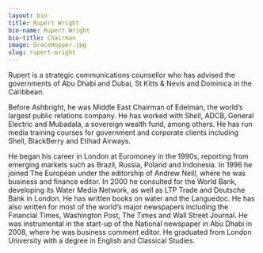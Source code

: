 ```yaml
---
layout: bio
title: Rupert Wright
bio-name: Rupert Wright
bio-title: Chairman
image: GraceHopper.jpg
slug: rupert-wright
---
```


Rupert is a strategic communications counsellor who has advised the governments of Abu Dhabi and Dubai, St Kitts & Nevis and Dominica in the Caribbean.

Before Ashbright, he was Middle East Chairman of Edelman, the world’s largest public relations company. He has worked with Shell, ADCB, General Electric and Mubadala, a sovereign wealth fund, among others. He has run media training courses for government and corporate clients including Shell, BlackBerry and Etihad Airways.

He began his career in London at Euromoney in the 1990s, reporting from emerging markets such as Brazil, Russia, Poland and Indonesia. In 1996 he joined The European under the editorship of Andrew Neill, where he was business and finance editor. In 2000 he consulted for the World Bank, developing its Water Media Network, as well as LTP Trade and Deutsche Bank in London. He has written books on water and the Languedoc. He has also written for most of the world’s major newspapers including the Financial Times, Washington Post, The Times and Wall Street Journal. He was instrumental in the start-up of the National newspaper in Abu Dhabi in 2008, where he was business comment editor. He graduated from London University with a degree in English and Classical Studies.

